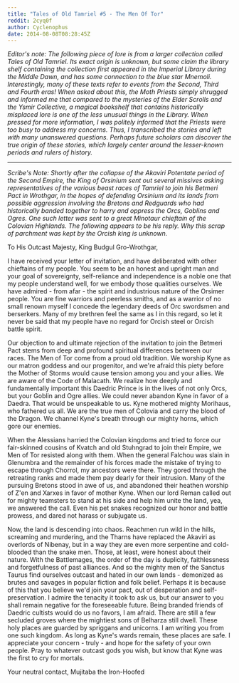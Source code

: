 ```yaml
---
title: "Tales of Old Tamriel #5 - The Men Of Tor"
reddit: 2cyq0f
author: Cyclenophus
date: 2014-08-08T08:28:45Z
---
```


*Editor's note: The following piece of lore is from a larger collection called Tales of Old Tamriel. Its exact origin is unknown, but some claim the library shelf containing the collection first appeared in the Imperial Library during the Middle Dawn, and has some connection to the blue star Mnemoli. Interestingly, many of these texts refer to events from the Second, Third and Fourth eras! When asked about this, the Moth Priests simply shrugged and informed me that compared to the mysteries of the Elder Scrolls and the Ysmir Collective, a magical bookshelf that contains historically misplaced lore is one of the less unusual things in the Library. When pressed for more information, I was politely informed that the Priests were too busy to address my concerns. Thus, I transcribed the stories and left with many unanswered questions. Perhaps future scholars can discover the true origin of these stories, which largely center around the lesser-known periods and rulers of history.*

---------------------------------------------------------------------

*Scribe's Note: Shortly after the collapse of the Akaviri Potentate period of the Second Empire, the King of Orsinium sent out several missives asking representatives of the various beast races of Tamriel to join his Betmeri Pact in Wrothgar, in the hopes of defending Orsinium and its lands from possible aggression involving the Bretons and Redguards who had historically banded together to harry and oppress the Orcs, Goblins and Ogres. One such letter was sent to a great Minotaur chieftain of the Colovian Highlands. The following appears to be his reply. Why this scrap of parchment was kept by the Orcish king is unknown.*


To His Outcast Majesty, King Budgul Gro-Wrothgar,

I have received your letter of invitation, and have deliberated with other chieftains of my people. You seem to be an honest and upright man and your goal of sovereignty, self-reliance and independence is a noble one that my people understand well, for we embody those qualities ourselves. We have admired - from afar - the spirit and industrious nature of the Orsimer people. You are fine warriors and peerless smiths, and as a warrior of no small renown myself I concede the legendary deeds of Orc swordsmen and berserkers. Many of my brethren feel the same as I in this regard, so let it never be said that my people have no regard for Orcish steel or Orcish battle spirit.


 Our objection to and ultimate rejection of the invitation to join the Betmeri Pact stems from deep and profound spiritual differences between our races. The Men of Tor come from a proud old tradition. We worship Kyne as our matron goddess and our progenitor, and we're afraid this piety before the Mother of Storms would cause tension among you and your allies. We are aware of the Code of Malacath. We realize how deeply and fundamentally important this Daedric Prince is in the lives of not only Orcs, but your Goblin and Ogre allies. We could never abandon Kyne in favor of a Daedra. That would be unspeakable to us. Kyne mothered mighty Morihaus, who fathered us all. We are the true men of Colovia and carry the blood of the Dragon. We channel Kyne's breath through our mighty horns, which gore our enemies. 


When the Alessians harried the Colovian kingdoms and tried to force our fair-skinned cousins of Kvatch and old Stuhngrad to join their Empire, we Men of Tor resisted along with them. When the general Falchou was slain in Glenumbra and the remainder of his forces made the mistake of trying to escape through Chorrol, my ancestors were there. They gored through the retreating ranks and made them pay dearly for their intrusion. Many of the pursuing Bretons stood in awe of us, and abandoned their heathen worship of Z'en and Xarxes in favor of mother Kyne. When our lord Reman called out for mighty teamsters to stand at his side and help him unite the land, yea, we answered the call. Even his pet snakes recognized our honor and battle prowess, and dared not harass or subjugate us. 


Now, the land is descending into chaos. Reachmen run wild in the hills, screaming and murdering, and the Tharns have replaced the Akaviri as overlords of Nibenay, but in a way they are even more serpentine and cold-blooded than the snake men. Those, at least, were honest about their nature. With the Battlemages, the order of the day is duplicity, faithlessness and forgetfulness of past alliances.  And so the mighty men of the Sanctus Taurus find ourselves outcast and hated in our own lands - demonized as brutes and savages in popular fiction and folk belief. Perhaps it is because of this that you believe we'd join your pact, out of desperation and self-preservation. I admire the tenacity it took to ask us, but our answer to you shall remain negative for the foreseeable future. Being branded friends of Daedric cultists would do us no favors, I am afraid. There are still a few secluded groves where the mightiest sons of Belharza still dwell. These holy places are guarded by spriggans and unicorns. I am writing you from one such kingdom. As long as Kyne's wards remain, these places are safe. I appreciate your concern - truly - and hope for the safety of your own people. Pray to whatever outcast gods you wish, but know that Kyne was the first to cry for mortals. 

Your neutral contact,
Mujitaba the Iron-Hoofed
